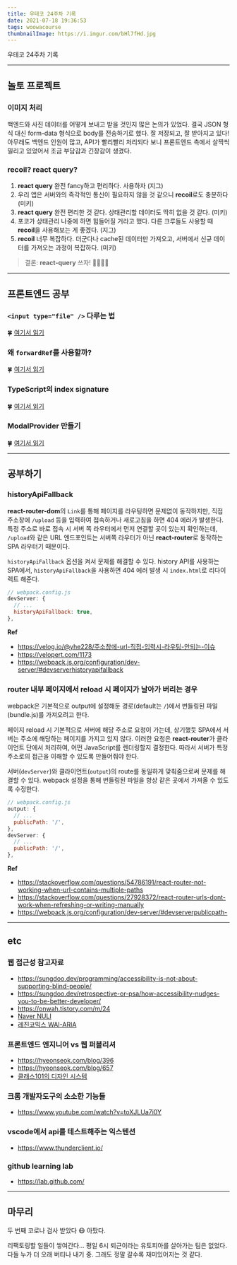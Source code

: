 ```yaml
---
title: 우테코 24주차 기록
date: 2021-07-18 19:36:53
tags: woowacourse
thumbnailImage: https://i.imgur.com/bHl7fHd.jpg
---
```


우테코 24주차 기록

<!-- more -->

---

## 놀토 프로젝트

### 이미지 처리

백엔드와 사진 데이터를 어떻게 보내고 받을 것인지 많은 논의가 있었다. 결국 JSON 형식 대신 form-data 형식으로 body를 전송하기로 했다. 잘 저장되고, 잘 받아지고 있다! 아무래도 백엔드 인원이 많고, API가 빨리빨리 처리되다 보니 프론트엔드 측에서 살짝씩 밀리고 있었어서 조금 부담감과 긴장감이 생겼다.

### recoil? react query?

1. **react query** 완전 fancy하고 편리하다. 사용하자 (지그)
2. 우리 앱은 서버와의 즉각적인 통신이 필요하지 않을 것 같으니 **recoil**로도 충분하다 (미키)
3. **react query** 완전 편리한 것 같다. 상태관리할 데이터도 딱히 없을 것 같다. (미키)
4. 포코가 상태관리 나중에 하면 힘들어질 거라고 했다. 다른 크루들도 사용할 때 **recoil**을 사용해보는 게 좋겠다. (지그)
5. **recoil** 너무 복잡하다. 더군다나 cache된 데이터만 가져오고, 서버에서 신규 데이터를 가져오는 과정이 복잡하다. (미키)

> 결론: **react-query** 쓰자! 🙆‍♂️🙆‍♀️

---

## 프론트엔드 공부

### `<input type="file" />` 다루는 법

🍀 [여기서 읽기](https://zigsong.github.io/2021/07/18/fe-file-input/)

### 왜 `forwardRef`를 사용할까?

🍀 [여기서 읽기](https://zigsong.github.io/2021/07/18/fe-forward-ref/)

### TypeScript의 index signature

🍀 [여기서 읽기](https://zigsong.github.io/2021/07/18/fe-index-signature/)

### ModalProvider 만들기

🍀 [여기서 읽기](https://zigsong.github.io/2021/07/18/fe-Modal-Provider/)

---

## 공부하기

### historyApiFallback

**react-router-dom**의 `Link`를 통해 페이지를 라우팅하면 문제없이 동작하지만, 직접 주소창에 `/upload` 등을 입력하여 접속하거나 새로고침을 하면 404 에러가 발생한다. 특정 주소로 바로 접속 시 서버 쪽 라우터에서 먼저 연결할 곳이 있는지 확인하는데, `/upload`와 같은 URL 엔드포인트는 서버쪽 라우터가 아닌 **react-router**로 동작하는 SPA 라우터기 때문이다.

`historyApiFallback` 옵션을 켜서 문제를 해결할 수 있다. history API를 사용하는 SPA에서, `historyApiFallback`을 사용하면 404 에러 발생 시 `index.html`로 리다이렉트 해준다.

```jsx
// webpack.config.js
devServer: {
  // ...
  historyApiFallback: true,
},
```

**Ref**

- https://velog.io/@yhe228/주소창에-url-직접-입력시-라우팅-안되는-이슈
- https://velopert.com/1173
- https://webpack.js.org/configuration/dev-server/#devserverhistoryapifallback

### router 내부 페이지에서 reload 시 페이지가 날아가 버리는 경우

webpack은 기본적으로 output에 설정해둔 경로(default는 `/`)에서 번들링된 파일(bundle.js)를 가져오려고 한다.

페이지 reload 시 기본적으로 서버에 해당 주소로 요청이 가는데, 상기했듯 SPA에서 서버는 주소에 해당하는 페이지를 가지고 있지 않다. 이러한 요청은 **react-router**가 클라이언트 단에서 처리하여, 어떤 JavaScript를 렌더링할지 결정한다. 따라서 서버가 특정 주소로의 접근을 이해할 수 있도록 만들어줘야 한다.

서버(`devServer`)와 클라이언트(`output`)의 route를 동일하게 맞춰줌으로써 문제를 해결할 수 있다. webpack 설정을 통해 번들링된 파일을 항상 같은 곳에서 가져올 수 있도록 수정한다.

```jsx
// webpack.config.js
output: {
  // ...
  publicPath: '/',
},
devServer: {
  // ...
  publicPath: '/',
},
```

**Ref**

- https://stackoverflow.com/questions/54786191/react-router-not-working-when-url-contains-multiple-paths
- https://stackoverflow.com/questions/27928372/react-router-urls-dont-work-when-refreshing-or-writing-manually
- https://webpack.js.org/configuration/dev-server/#devserverpublicpath-

---

## etc

### 웹 접근성 참고자료

- https://sungdoo.dev/programming/accessibility-is-not-about-supporting-blind-people/
- https://sungdoo.dev/retrospective-or-psa/how-accessibility-nudges-you-to-be-better-developer/
- https://onwah.tistory.com/m/24
- [Naver NULI](https://nax.naver.com/index)
- [레진코믹스 WAI-ARIA](https://github.com/lezhin/accessibility/tree/master/aria)

### 프론트엔드 엔지니어 vs 웹 퍼블리셔

- https://hyeonseok.com/blog/396
- https://hyeonseok.com/blog/657
- [클래스101의 디자인 시스템](https://medium.com/class101/클래스101의-디자인-시스템-one-product-system-35681c551343)

### 크롬 개발자도구의 소소한 기능들

- https://www.youtube.com/watch?v=toXJLUa7i0Y

### vscode에서 api를 테스트해주는 익스텐션

- https://www.thunderclient.io/

### github learning lab

- https://lab.github.com/

---

## 마무리

두 번째 코로나 검사 받았다 😷 아팠다.

리팩토링할 일들이 쌓여간다…
평일 6시 퇴근이라는 유토피아를 살아가는 팀은 없었다. 다들 누가 더 오래 버티나 내기 중. 그래도 정말 갈수록 재미있어지는 것 같다.
